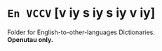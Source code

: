 # `En VCCV` [v iy s iy s iy v iy]
Folder for English-to-other-languages Dictionaries.  
**Openutau only.**

